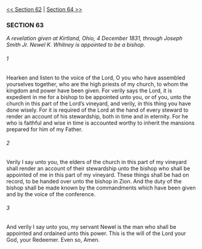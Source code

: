[<< Section 62](Section%2062)  |  [Section 64 >>](Section%2064)

### SECTION 63

*A revelation given at Kirtland, Ohio, 4 December 1831, through Joseph Smith Jr. Newel K. Whitney is appointed to be a bishop.*

###### 1
Hearken and listen to the voice of the Lord, O you who have assembled yourselves together, who are the high priests of my church, to whom the kingdom and power have been given. For verily says the Lord, it is expedient in me for a bishop to be appointed unto you, or of you, unto the church in this part of the Lord’s vineyard, and verily, in this thing you have done wisely. For it is required of the Lord at the hand of every steward to render an account of his stewardship, both in time and in eternity. For he who is faithful and wise in time is accounted worthy to inherit the mansions prepared for him of my Father.

###### 2
Verily I say unto you, the elders of the church in this part of my vineyard shall render an account of their stewardship unto the bishop who shall be appointed of me in this part of my vineyard. These things shall be had on record, to be handed over unto the bishop in Zion. And the duty of the bishop shall be made known by the commandments which have been given and by the voice of the conference.

###### 3
And verily I say unto you, my servant Newel is the man who shall be appointed and ordained unto this power. This is the will of the Lord your God, your Redeemer. Even so, Amen.